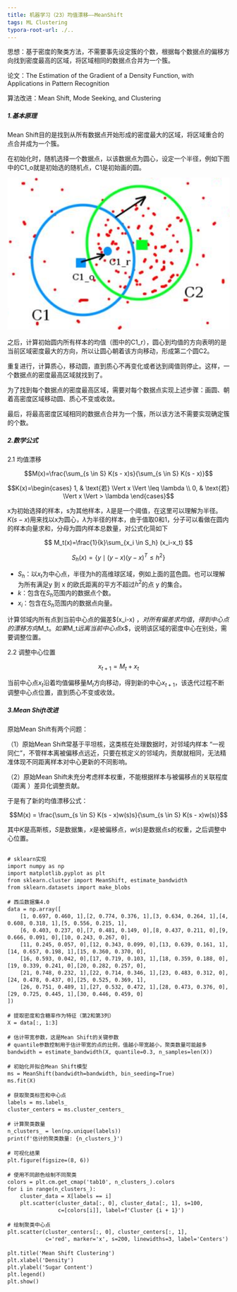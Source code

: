 ```yaml
---
title: 机器学习（23）均值漂移——MeanShift
tags: ML Clustering
typora-root-url: ./..
---
```


思想：基于密度的聚类方法，不需要事先设定簇的个数，根据每个数据点的偏移方向找到密度最高的区域，将区域相同的数据点合并为一个簇。

<!--more-->

论文：The Estimation of the Gradient of a Density Function, with Applications in Pattern Recognition

算法改进：Mean Shift, Mode Seeking, and Clustering

##### 1.基本原理

Mean Shift目的是找到从所有数据点开始形成的密度最大的区域，将区域重合的点合并成为一个簇。

在初始化时，随机选择一个数据点，以该数据点为圆心，设定一个半径，例如下图中的C1_o就是初始选的随机点，C1是初始画的圆。

![](/assets/images/MeanShift/one.png)

之后，计算初始圆内所有样本的均值（图中的C1_r），圆心到均值的方向表明的是当前区域密度最大的方向，所以让圆心朝着该方向移动，形成第二个圆C2。

重复进行，计算质心，移动圆，直到质心不再变化或者达到阈值则停止。这样，一个数据点的密度最高区域就找到了。

为了找到每个数据点的密度最高区域，需要对每个数据点实现上述步骤：画圆、朝着高密度区域移动圆、质心不变或收敛。

最后，将最高密度区域相同的数据点合并为一个簇，所以该方法不需要实现确定簇的个数。

##### 2.数学公式

2.1 均值漂移

$$M(x)=\frac{\sum_{s \in S} K(s - x)s}{\sum_{s \in S} K(s - x)}$$

$$K(x)=\begin{cases} 1, & \text{若} \Vert x \Vert \leq \lambda \\ 0, & \text{若} \Vert x \Vert > \lambda \end{cases}$$

x为初始选择的样本，s为其他样本，$\lambda$是是一个阈值，在这里可以理解为半径。$K(s - x)$用来找以x为圆心，$\lambda$为半径的样本，由于值取0和1，分子可以看做在圆内的样本向量求和，分母为圆内样本总数量，对公式化简如下

$$ M_t(x)=\frac{1}{k}\sum_{x_i \in S_h} (x_i-x_t) $$

$$S_h(x) = \left\{ y \mid (y - x)(y - x)^T \leqslant h^2 \right\}$$

- $S_h$：以$x_t$为中心点，半径为h的高维球区域，例如上面的蓝色圆。也可以理解为所有满足y 到 x 的欧氏距离的平方不超过$h^2$的点 y 的集合。
- $k$：包含在$S_h$范围内的数据点个数。
- $x_i$：包含在$S_h$范围内的数据点向量。

计算邻域内所有点到当前中心点的偏差$(x_i-x) $，对所有偏差求均值，得到中心点的漂移方向$M_t$。如果$M_t$远离当前中心点$x$，说明该区域的密度中心在别处，需要调整位置。

2.2 调整中心位置

$$x_{t+1}=M_t+x_t$$

当前中心点$x_t$沿着均值偏移量$M_t$方向移动，得到新的中心$x_{t+1}$，该迭代过程不断调整中心点位置，直到质心不变或收敛。

##### 3.Mean Shift改进

原始Mean Shift有两个问题：

（1）原始Mean Shift常基于平坦核，这类核在处理数据时，对邻域内样本 “一视同仁”，不管样本离被偏移点远近，只要在核定义的邻域内，贡献就相同，无法精准体现不同距离样本对中心更新的不同影响。

（2）原始Mean Shift未充分考虑样本权重，不能根据样本与被偏移点的关联程度（距离 ）差异化调整贡献。

于是有了新的均值漂移公式：

$$M(x) = \frac{\sum_{s \in S} K(s - x)w(s)s}{\sum_{s \in S} K(s - x)w(s)}$$

其中$K$是高斯核，$S$是数据集，$x$是被偏移点，$w(s)$是数据点s的权重，之后调整中心位置。

~~~
~~~



~~~
# sklearn实现
import numpy as np
import matplotlib.pyplot as plt
from sklearn.cluster import MeanShift, estimate_bandwidth
from sklearn.datasets import make_blobs

# 西瓜数据集4.0
data = np.array([
    [1, 0.697, 0.460, 1],[2, 0.774, 0.376, 1],[3, 0.634, 0.264, 1],[4, 0.608, 0.318, 1],[5, 0.556, 0.215, 1],
    [6, 0.403, 0.237, 0],[7, 0.481, 0.149, 0],[8, 0.437, 0.211, 0],[9, 0.666, 0.091, 0],[10, 0.243, 0.267, 0],
    [11, 0.245, 0.057, 0],[12, 0.343, 0.099, 0],[13, 0.639, 0.161, 1],[14, 0.657, 0.198, 1],[15, 0.360, 0.370, 0],
    [16, 0.593, 0.042, 0],[17, 0.719, 0.103, 1],[18, 0.359, 0.188, 0],[19, 0.339, 0.241, 0],[20, 0.282, 0.257, 0],
    [21, 0.748, 0.232, 1],[22, 0.714, 0.346, 1],[23, 0.483, 0.312, 0],[24, 0.478, 0.437, 0],[25, 0.525, 0.369, 1],
    [26, 0.751, 0.489, 1],[27, 0.532, 0.472, 1],[28, 0.473, 0.376, 0],[29, 0.725, 0.445, 1],[30, 0.446, 0.459, 0]
])

# 提取密度和含糖率作为特征（第2和第3列）
X = data[:, 1:3]

# 估计带宽参数，这是Mean Shift的关键参数
# quantile参数控制用于估计带宽的点的比例，值越小带宽越小，聚类数量可能越多
bandwidth = estimate_bandwidth(X, quantile=0.3, n_samples=len(X))

# 初始化并拟合Mean Shift模型
ms = MeanShift(bandwidth=bandwidth, bin_seeding=True)
ms.fit(X)

# 获取聚类标签和中心点
labels = ms.labels_
cluster_centers = ms.cluster_centers_

# 计算聚类数量
n_clusters_ = len(np.unique(labels))
print(f'估计的聚类数量: {n_clusters_}')

# 可视化结果
plt.figure(figsize=(8, 6))

# 使用不同颜色绘制不同聚类
colors = plt.cm.get_cmap('tab10', n_clusters_).colors
for i in range(n_clusters_):
    cluster_data = X[labels == i]
    plt.scatter(cluster_data[:, 0], cluster_data[:, 1], s=100, 
                c=[colors[i]], label=f'Cluster {i + 1}')

# 绘制聚类中心点
plt.scatter(cluster_centers[:, 0], cluster_centers[:, 1], 
            c='red', marker='x', s=200, linewidths=3, label='Centers')

plt.title('Mean Shift Clustering')
plt.xlabel('Density')
plt.ylabel('Sugar Content')
plt.legend()
plt.show()

~~~

